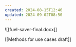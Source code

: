 ```yaml
---
created: 2024-08-15T12:46
updated: 2024-09-02T08:50
---
```

![[fuel-saver-final.docx]]

[[Methods for use cases draft]]